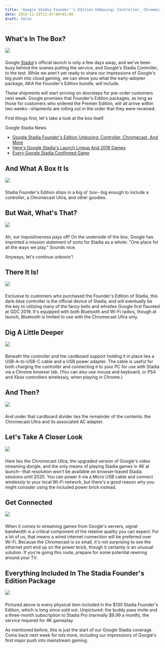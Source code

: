```yaml
---
title: 'Google Stadia Founder''s Edition Unboxing: Controller, Chromecast, And More'
date: 2019-11-15T21:47:00+01:00
draft: false
---
```


What's In The Box?
------------------

![](https://gamespot1.cbsistatic.com/uploads/scale_large/1406/14063904/3604696-5471298520-35405.jpg)  

### 

Google [Stadia](https://www.gamespot.com/stadia/)'s official launch is only a few days away, and we've been busy behind the scenes putting the service, and Google's Stadia Controller, to the test. While we aren't yet ready to share our impressions of Google's big push into cloud gaming, we can show you what the early-adopter package, AKA the Founder's Edition bundle, will include.

These shipments will start arriving on doorsteps for pre-order customers next week. Google promises that Founder's Edition packages, as long as those for customers who ordered the Premier Edition, will all arrive within two weeks--shipments are rolling out in the order that they were received.

First things first, let's take a look at the box itself.

Google Stadia News

*   [Google Stadia Founder's Edition Unboxing: Controller, Chromecast, And More](https://www.gamespot.com/gallery/google-stadia-founders-edition-unboxing-controller/2900-3196/)
*   [Here's Google Stadia's Launch Lineup And 2019 Games](https://www.gamespot.com/articles/google-stadia-heres-what-you-can-get-at-launch-and/1100-6471349/)
*   [Every Google Stadia Confirmed Game](https://www.gamespot.com/gallery/google-stadia-games-launch-day-lineup-and-all-conf/2900-2828/)

  

And What A Box It Is
--------------------

![](https://gamespot1.cbsistatic.com/uploads/scale_large/1406/14063904/3604697-01_box.jpg)  

### 

Stadia Founder's Edition ships in a big ol' box--big enough to include a controller, a Chromecast Ultra, and other goodies.

  

But Wait, What's That?
----------------------

![](https://gamespot1.cbsistatic.com/uploads/scale_large/1406/14063904/3604698-02_oneplace.jpg)  

### 

Ah, our inquisitiveness pays off! On the underside of the box, Google has imprinted a mission statement of sorts for Stadia as a whole: "One place for all the ways we play." Sounds nice.

Anyways, let's continue unboxin'!

  

There It Is!
------------

![](https://gamespot1.cbsistatic.com/uploads/scale_large/1406/14063904/3604699-03_controller.jpg)  

### 

Exclusive to customers who purchased the Founder's Edition of Stadia, this dark-blue controller is the official device of Stadia, and will eventually be the key to utilizing many of the fancy bells and whistles Google first flaunted at GDC 2019. It's equipped with both Bluetooth and Wi-Fi radios, though at launch, Bluetooth is limited to use with the Chromecast Ultra only.

  

Dig A Little Deeper
-------------------

![](https://gamespot1.cbsistatic.com/uploads/scale_large/1406/14063904/3604700-04_accessories.jpg)  

### 

Beneath the controller and the cardboard support holding it in place lies a USB-A-to-USB-C cable and a USB power adapter. The cable is useful for both charging the controller and connecting it to your PC for use with Stadia via a Chrome browser tab. (You can also use mouse and keyboard, or PS4 and Xbox controllers wirelessly, when playing in Chrome.)

  

And Then?
---------

![](https://gamespot1.cbsistatic.com/uploads/scale_large/1406/14063904/3604701-05_chromecast.jpg)  

### 

And under that cardboard divider lies the remainder of the contents: the Chromecast Ultra and its associated AC adapter.

  

Let's Take A Closer Look
------------------------

![](https://gamespot1.cbsistatic.com/uploads/scale_large/1406/14063904/3604702-06_chromecast.jpg)  

### 

Here lies the Chromecast Ultra, the upgraded version of Google's video streaming dongle, and the only means of playing Stadia games in 4K at launch--that resolution won't be available on browser-based Stadia sessions until 2020. You can power it via a Micro USB cable and connect wirelessly to your local Wi-Fi network, but there's a good reason why you might consider using the included power brick instead.

  

Get Connected
-------------

![](https://gamespot1.cbsistatic.com/uploads/scale_large/1406/14063904/3604703-07_powerethernet.jpg)  

### 

When it comes to streaming games from Google's servers, signal bandwidth is a critical component of the relative quality you can expect. For a lot of us, that means a wired internet connection will be preferred over Wi-Fi. Because the Chromecast is so small, it's not surprising to see the ethernet port end up on the power brick, though it certainly is an unusual solution. If you're going this route, prepare for some potential rewiring around your TV.

  

Everything Included In The Stadia Founder's Edition Package
-----------------------------------------------------------

![](https://gamespot1.cbsistatic.com/uploads/scale_large/1406/14063904/3604704-08_everything.jpg)  

### 

Pictured above is every physical item included in the $130 Stadia Founder's Edition, which is long since sold out. Unpictured: the buddy pass invite and a three-month subscription to Stadia Pro (normally $9.99 a month), the service required for 4K gameplay.

As mentioned before, this is just the start of our Google Stadia coverage. Come back next week for lots more, including our impressions of Google's first major push into mainstream gaming.